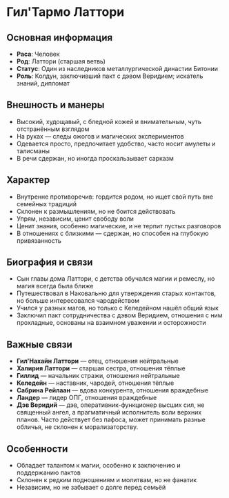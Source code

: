 # Гил'Тармо Латтори

## Основная информация
- **Раса**: Человек
- **Род**: Латтори (старшая ветвь)
- **Статус**: Один из наследников металлургической династии Битонии
- **Роль**: Колдун, заключивший пакт с дэвом Веридием; искатель знаний, дипломат

## Внешность и манеры
- Высокий, худощавый, с бледной кожей и внимательным, чуть отстранённым взглядом
- На руках — следы ожогов и магических экспериментов
- Одевается просто, предпочитает удобство, часто носит амулеты и талисманы
- В речи сдержан, но иногда проскальзывает сарказм

## Характер
- Внутренне противоречив: гордится родом, но ищет свой путь вне семейных традиций
- Склонен к размышлениям, но не боится действовать
- Упрям, независим, ценит свободу воли
- Ценит знания, особенно магические, и не терпит пустых разговоров
- В отношениях с близкими — сдержан, но способен на глубокую привязанность

## Биография и связи
- Сын главы дома Латтори, с детства обучался магии и ремеслу, но магия всегда была ближе
- Путешествовал в Наковальню для утверждения старых контактов, но больше интересовался чародейством
- Учился у разных магов, но только с Келедейном нашёл общий язык
- Заключил пакт сотрудничества с дэвом Веридием, отношения с ним прохладные, основаны на взаимном уважении и осторожности

## Важные связи
- **Гил'Нахайн Латтори** — отец, отношения нейтральные
- **Халирия Латтори** — старшая сестра, отношения тёплые
- **Гиллид** — начальник стражи, отношения нейтральные
- **Келедейн** — наставник, чародей, отношения тёплые
- **Сабрина Рейлаан** — вдова конкурента, отношения враждебные
- **Ландер** — лидер ОПГ, отношения враждебные
- **Дэв Веридий** — дэв, оперативник-функционер высших сил, не священный ангел, а прагматичный исполнитель воли верхних планов. Часто действует без пафоса, может принимать разные обличья, не склонен к морализаторству.

## Особенности
- Обладает талантом к магии, особенно к заключению и поддержанию пактов
- Склонен к редким подношениям и молитвам, но не фанатик
- Независим, но не забывает о долге перед семьёй 
